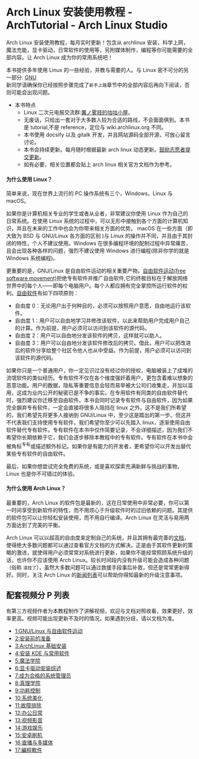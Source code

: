 # Arch Linux 安装使用教程 - ArchTutorial - Arch Linux Studio <!-- {docsify-ignore-all} -->

Arch Linux 安装使用教程，每月实时更新！包含从 archlinux 安装，科学上网，魔法充能，显卡驱动，日常软件的使用等，另附媒体制作，编程等你可能需要的全部内容。让 Arch Linux 成为你的常用系统吧！

本书提供多年使用 Linux 的一些经验，并教与需要的人。与 Linux 密不可分的另一部分: [GNU](https://www.gnu.org/home.zh-cn.html)  
新同学请确保你已经按照步骤完成了`新手上路`章节中的全部内容后再向下阅读，否则可能会出现问题。

- 本书特点
  - Linux 二次元电报交流群:[篝ノ雾枝的咕咕小屋](https://t.me/FSF_Ministry_of_Truth)。
  - 无废话，只给出一套对于大多数人较为合适的路线，不会面面俱到。本书是 tutorial,不是 reference，定位与 wiki.archlinux.org 不同。
  - 本书使用 docsify 以及 gitalk 开发，并且网站源码全部开源，可放心留言讨论。
  - 本书会持续更新。每月随时根据最新 arch linux 动态更新。[鼓励志愿者提交更新](/contribution.md)。
  - 如有必要，相关位置都会贴上 arch linux 相关官方文档作为参考。

#### 为什么使用 Linux？

简单来说，现在世界上流行的 PC 操作系统有三个，Windows，Linux 与 macOS。

如果你是计算机相关专业的学生或者从业者，非常建议你使用 Linux 作为自己的日常系统。在使用 Linux 系统的过程中，可以无形中接触到各个方面的计算机知识，并且在未来的工作中也会为你带来相关方面的优势。 macOS 在一些方面（即大致为 BSD 与 GNU/Linux 各方面的区别 )与 Linux 的操作并不同，并且由于其封闭的特性，个人不建议使用。Windows 在很多编程环境的配制过程中异常痛苦，且会出现各种各样的问题，强烈不建议使用 Windows 进行编程(除非你学的就是 Windows 系统编程)。

更重要的是，GNU/Linux 是自由软件运动的相关重要产物。[自由软件运动(free software movement)](https://zh.wikipedia.org/wiki/%E8%87%AA%E7%94%B1%E8%BD%AF%E4%BB%B6%E8%BF%90%E5%8A%A8)拒绝专有软件并推广自由软件,它的终极目标在于解放网络世界中的每个人——即每个电脑用户。每个人都应拥有完全掌控所运行软件的权利。[自由软件](https://www.gnu.org/philosophy/free-sw.zh-cn.html)有如下四项原则：

- 自由度 0：无论用户出于何种目的，必须可以按照用户意愿，自由地运行该软件。
- 自由度 1：用户可以自由地学习并修改该软件，以此来帮助用户完成用户自己的计算。作为前提，用户必须可以访问到该软件的源代码。
- 自由度 2：用户可以自由地分发该软件的拷贝，这样就可以助人。
- 自由度 3：用户可以自由地分发该软件修改后的拷贝。借此，用户可以把改进后的软件分享给整个社区令他人也从中受益。作为前提，用户必须可以访问到该软件的源代码。

如果你只是一个普通用户，你一定见识过没有经过你的授权，电脑被装上了成堆的流氓软件的类似经历。专有软件不仅在各个维度强奸着用户，更包含着难以想象的恶意功能。用户的数据，隐私等重要信息会轻而易举被大公司们收集走，并加以滥用，这成为业内公开的秘密已是不争的事实。在专用软件有同类的自由软件替代时，强烈建议你迁移至自由软件。本书会同时记录专有软件与自由软件，因为如果完全摒弃专有软件，一定会直接将很多人阻挡在 linux 之外，这不是我们所希望的，我们希望先将更多人接纳到 GNU/Linux 中，至少这是踏出的第一步。但这并不代表我们支持使用专有软件，我们希望你至少可以先踏入 linux，逐渐使用自由软件替代专有软件。专有软件在本书中仅作简要记录，不会详细描述，因为我们不希望你长期依赖于它，我们会逐步移除本教程中的专有软件。专有软件在本书中会被角标<sup>专有</sup>或描述额外标记。如果你是有能力的开发者，更希望你可以开发出替代某些专有软件的自由软件。

最后，如果你想尝试完全免费的系统，或是喜欢探索充满新鲜与挑战的事物，Linux 也是你不可错过的体验。

#### 为什么使用 Arch Linux？

最重要的，Arch Linux 的软件包是最新的，这在日常使用中非常必要，你可以第一时间享受到新软件的特性，而不用烦心于升级软件时的过旧依赖的问题。其提供的软件包可以让你轻松安装使用，而不用自行编译。Arch Linux 在灵活与易用两方面达到了完美的平衡。

Arch Linux 可以以超高的自由度来定制自己的系统，并且其拥有最完善的[文档](https://wiki.archlinux.org/index.php/Main_page)，使得绝大多数问题都可以通过查看官方文档的方式解决。正是由于其软件更新的策略的激进，就使得用户必须常常对系统进行更新，如果你不能经常照顾系统升级的话，也许你不应该使用 Arch Linux。较长时间段内没有升级可能会造成各种问题（俗称 `滚挂了`），虽然大多数问题可以通过救援手段事后补救，但还是常常更新得好。同时，关注 Arch Linux 的[新闻列表](https://archlinux.org/news/)可以帮助你得知最新的升级注意事项。

## 配套视频分 P 列表

有第三方视频作者为本教程制作了讲解视频，欢迎与文档对照收看，效果更好，效率更高。视频可能出现更新不及时的情况，如果遇到分歧，请以文档为准。

- [1:GNU/Linux 与自由软件运动](https://www.youtube.com/watch?v=oabwNGWRtL0)
- [2:安装前的准备](https://www.youtube.com/watch?v=FzKp-Z_Yn4U)
- [3:ArchLinux 基础安装](https://www.youtube.com/watch?v=TZe8L3fzqZ8)
- [4:安装 KDE 与常用软件](https://www.youtube.com/watch?v=BfqbFrE--Bc)
- [5:魔法学院](https://www.youtube.com/watch?v=HNfT8uz7qEM)
- [6:显卡驱动安装综述](https://www.youtube.com/watch?v=k5KsKLofOHs)
- [7:成为合格的系统管理员](https://www.youtube.com/watch?v=h8sWpIicNt0)
- [8:真理学院](https://www.youtube.com/watch?v=m0ctfPF-2_I)
- [9:功耗控制](https://www.youtube.com/watch?v=N04x1Y51Q2M)
- [10:系统美化](https://www.youtube.com/watch?v=FRN61XPiTyE)
- [11:故障排除](https://www.youtube.com/watch?v=MHm6JMsnVjw)
- [12:办公日常](https://www.youtube.com/watch?v=5Wu4U-trG18)
- [13:视频影音](https://www.youtube.com/watch?v=I8ufGO39NQc)
- [14:游戏娱乐](https://www.youtube.com/watch?v=oakycLgKt54)
- [15:安卓刷机](https://www.youtube.com/watch?v=ek16poKw1MQ)
- [16:直播与多媒体](https://www.youtube.com/watch?v=d2ZLMpdVrkk)
- [17:編程軟件](https://www.youtube.com/watch?v=LOtxFQO82XE)

<!-- windows是最好的Linux发行版？It's only a joke -->

